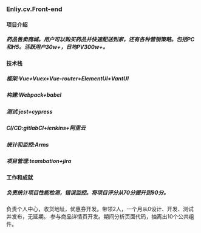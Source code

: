 ### Enliy.cv.Front-end
#### 项目介绍
##### 药品售卖商城。用户可以购买药品并快速配送到家，还有各种营销策略。包括PC和H5。活跃用户30w+，日均PV300w+。
#### 技术栈
##### 框架:Vue+Vuex+Vue-router+ElementUl+VantUl
##### 构建:Webpack+babel
##### 测试:jest+cypress
##### CI/CD:gitlabCl+ienkins+阿里云
##### 统计和监控:Arms
##### 项目管理:teambation+jira
#### 工作和成就
##### 负责统计项目性能检测，错误监控。将项目评分从70分提升到90分。
负责个人中心，收货地址，优惠券开发。带领2人，一个月从0设计、开发、测试并发布，无延期。
参与商品详情页开发。期间分析页面代码，抽离出10个公共组件。